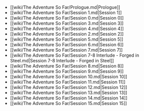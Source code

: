 - [[wiki/The Adventure So Far/Prologue.md|Prologue]]
- [[wiki/The Adventure So Far/Session 1.md|Session 1]]
- [[wiki/The Adventure So Far/Session 0.md|Session 0]]
- [[wiki/The Adventure So Far/Session 3.md|Session 3]]
- [[wiki/The Adventure So Far/Session 4.md|Session 4]]
- [[wiki/The Adventure So Far/Session 2.md|Session 2]]
- [[wiki/The Adventure So Far/Session 5.md|Session 5]]
- [[wiki/The Adventure So Far/Session 6.md|Session 6]]
- [[wiki/The Adventure So Far/Session 7.md|Session 7]]
- [[wiki/The Adventure So Far/Session 7-8 Interlude - Forged in Steel.md|Session 7-8 Interlude - Forged in Steel]]
- [[wiki/The Adventure So Far/Session 8.md|Session 8]]
- [[wiki/The Adventure So Far/Session 9.md|Session 9]]
- [[wiki/The Adventure So Far/Session 10.md|Session 10]]
- [[wiki/The Adventure So Far/Session 11.md|Session 11]]
- [[wiki/The Adventure So Far/Session 12.md|Session 12]]
- [[wiki/The Adventure So Far/Session 13.md|Session 13]]
- [[wiki/The Adventure So Far/Session 14.md|Session 14]]
- [[wiki/The Adventure So Far/Session 15.md|Session 15]]
